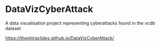 # DataVizCyberAttack
A data visualisation project representing cyberattacks found in the vcdb dataset


https://theohiraclides.github.io/DataVizCyberAttack/
